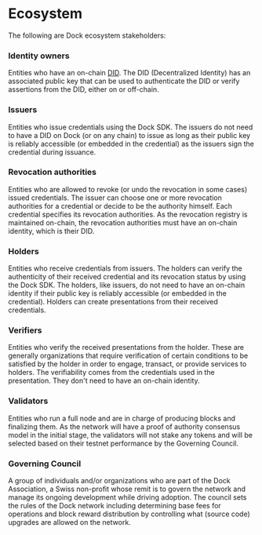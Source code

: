 # Ecosystem

The following are Dock ecosystem stakeholders:

### Identity owners

Entities who have an on-chain [DID](https://www.w3.org/TR/did-core/). The DID \(Decentralized Identity\) has an associated public key that can be used to authenticate the DID or verify assertions from the DID, either on or off-chain.

### Issuers

Entities who issue credentials using the Dock SDK. The issuers do not need to have a DID on Dock \(or on any chain\) to issue as long as their public key is reliably accessible \(or embedded in the credential\) as the issuers sign the credential during issuance.

### Revocation authorities

Entities who are allowed to revoke \(or undo the revocation in some cases\) issued credentials. The issuer can choose one or more revocation authorities for a credential or decide to be the authority himself. Each credential specifies its revocation authorities. As the revocation registry is maintained on-chain, the revocation authorities must have an on-chain identity, which is their DID.

### Holders

Entities who receive credentials from issuers. The holders can verify the authenticity of their received credential and its revocation status by using the Dock SDK. The holders, like issuers, do not need to have an on-chain identity if their public key is reliably accessible \(or embedded in the credential\). Holders can create presentations from their received credentials.

### Verifiers

Entities who verify the received presentations from the holder. These are generally organizations that require verification of certain conditions to be satisfied by the holder in order to engage, transact, or provide services to holders. The verifiability comes from the credentials used in the presentation. They don't need to have an on-chain identity.

### Validators

Entities who run a full node and are in charge of producing blocks and finalizing them. As the network will have a proof of authority consensus model in the initial stage, the validators will not stake any tokens and will be selected based on their testnet performance by the Governing Council.

### Governing Council

A group of individuals and/or organizations who are part of the Dock Association, a Swiss non-profit whose remit is to govern the network and manage its ongoing development while driving adoption. The council sets the rules of the Dock network including determining base fees for operations and block reward distribution by controlling what \(source code\) upgrades are allowed on the network.



